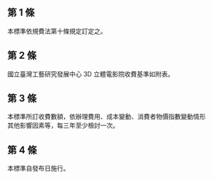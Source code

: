 第 1 條
-------
本標準依規費法第十條規定訂定之。

第 2 條
-------
國立臺灣工藝研究發展中心 3D 立體電影院收費基準如附表。

第 3 條
-------
本標準所訂收費數額，依辦理費用、成本變動、消費者物價指數變動情形  
其他影響因素等，每三年至少檢討一次。

第 4 條
-------
本標準自發布日施行。

